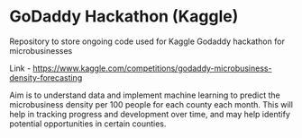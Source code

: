 # GoDaddy Hackathon (Kaggle)
Repository to store ongoing code used for Kaggle Godaddy hackathon for microbusinesses

Link - https://www.kaggle.com/competitions/godaddy-microbusiness-density-forecasting

Aim is to understand data and implement machine learning to predict the microbusiness density per 100 people for each county each month.
This will help in tracking progress and development over time, and may help identify potential opportunities in certain counties.

